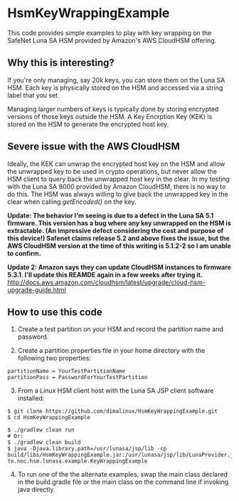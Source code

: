 # HsmKeyWrappingExample

This code provides simple examples to play with key wrapping on the
SafeNet Luna SA HSM provided by Amazon's AWS CloudHSM offering.

## Why this is interesting?
If you're only managing, say 20k keys, you can store them on the Luna SA HSM.
Each key is physically stored on the HSM and accessed via a string label that
you set.

Managing larger numbers of keys is typically done by storing encrypted versions
of those keys outside the HSM.  A Key Encrption Key (KEK) is stored on the HSM
to generate the encrypted host key.

## Severe issue with the AWS CloudHSM
Ideally, the KEK can unwrap the encrypted host key on the HSM and allow
the unwrapped key to be used in crypto operations, but never allow the HSM
client to query back the unwrapped host key in the clear.  In my testing
with the Luna SA 8000 provided by Amazon CloudHSM, there is no way to do this.
The HSM was always willing to give back the unwrapped key in the clear when
calling *getEncoded()* on the key.

**Update:  The behavior I'm seeing is due to a defect in the Luna SA 5.1 
firmware.  This version has a bug where any key unwrapped on the HSM is
extractable.  (An impressive defect considering the cost and purpose of this
device!)  Safenet claims release 5.2 and above fixes the issue, but the AWS
CloudHSM version at the time of this writing is 5.1.2-2 so I am unable to
confirm.**

**Update 2: Amazon says they can update CloudHSM instances to firmware
5.3.1.  I'll update this REAMDE again in a few weeks after trying it.**
http://docs.aws.amazon.com/cloudhsm/latest/upgrade/cloud-hsm-upgrade-guide.html


## How to use this code

1) Create a test partition on your HSM and record the partition name and password.

2) Create a partition.properties file in your home directory with the following
two properties: 
```
partitionName = YourTestPartitionName
partitionPass = PasswordForYourTestPartition
```

3) From a Linux HSM client host with the Luna SA JSP client software installed:
```
$ git clone https://github.com/dimalinux/HsmKeyWrappingExample.git
$ cd HsmKeyWrappingExample

$ ./gradlew clean run
# Or:
$ ./gradlew clean build
$ java -Djava.library.path=/usr/lunasa/jsp/lib -cp build/libs/HsmKeyWrappingExample.jar:/usr/lunasa/jsp/lib/LunaProvider.jar to.noc.hsm.lunasa.example.KeyWrappingExample
```

4) To run one of the the alternate examples, swap the main class declared in
the build.gradle file or the main class on the command line if invoking java
directly.

